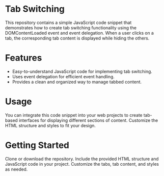 # Tab Switching
This repository contains a simple JavaScript code snippet that demonstrates how to create tab switching functionality using the DOMContentLoaded event and event delegation. When a user clicks on a tab, the corresponding tab content is displayed while hiding the others.

# Features
- Easy-to-understand JavaScript code for implementing tab switching.
- Uses event delegation for efficient event handling.
- Provides a clean and organized way to manage tabbed content.

# Usage
You can integrate this code snippet into your web projects to create tab-based interfaces for displaying different sections of content. Customize the HTML structure and styles to fit your design.

# Getting Started
Clone or download the repository.
Include the provided HTML structure and JavaScript code in your project.
Customize the tabs, tab content, and styles as needed.
